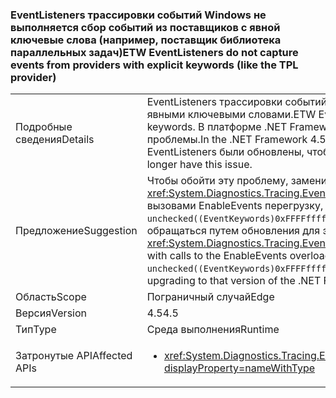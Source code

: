 ### <a name="etw-eventlisteners-do-not-capture-events-from-providers-with-explicit-keywords-like-the-tpl-provider"></a><span data-ttu-id="8d684-101">EventListeners трассировки событий Windows не выполняется сбор событий из поставщиков с явной ключевые слова (например, поставщик библиотека параллельных задач)</span><span class="sxs-lookup"><span data-stu-id="8d684-101">ETW EventListeners do not capture events from providers with explicit keywords (like the TPL provider)</span></span>

|   |   |
|---|---|
|<span data-ttu-id="8d684-102">Подробные сведения</span><span class="sxs-lookup"><span data-stu-id="8d684-102">Details</span></span>|<span data-ttu-id="8d684-103">EventListeners трассировки событий Windows с пустой маской ключевого слова неправильно записывают события от поставщиков с явными ключевыми словами.</span><span class="sxs-lookup"><span data-stu-id="8d684-103">ETW EventListeners with a blank keyword mask do not properly capture events from providers with explicit keywords.</span></span> <span data-ttu-id="8d684-104">В платформе .NET Framework 4.5 поставщик TPL начал предоставлять явные ключевые слова и привел к возникновению этой проблемы.</span><span class="sxs-lookup"><span data-stu-id="8d684-104">In the .NET Framework 4.5, the TPL provider began providing explicit keywords and triggered this issue.</span></span> <span data-ttu-id="8d684-105">В .NET Framework 4.6 EventListeners были обновлены, чтобы больше не вызывать эту проблему.</span><span class="sxs-lookup"><span data-stu-id="8d684-105">In the .NET Framework 4.6, EventListeners have been updated to no longer have this issue.</span></span>|
|<span data-ttu-id="8d684-106">Предложение</span><span class="sxs-lookup"><span data-stu-id="8d684-106">Suggestion</span></span>|<span data-ttu-id="8d684-107">Чтобы обойти эту проблему, замените вызовы <xref:System.Diagnostics.Tracing.EventListener.EnableEvents(System.Diagnostics.Tracing.EventSource,System.Diagnostics.Tracing.EventLevel)> с вызовами EnableEvents перегрузку, которая явно задает &quot;всех ключевых слов&quot; маски для использования: <code>EnableEvents(eventSource, level, unchecked((EventKeywords)0xFFFFffffFFFFffff))</code>. Кроме того эта проблема была устранена в платформе .NET Framework 4.6 и можно обращаться путем обновления для этой версии платформы .NET Framework.</span><span class="sxs-lookup"><span data-stu-id="8d684-107">To work around this problem, replace calls to <xref:System.Diagnostics.Tracing.EventListener.EnableEvents(System.Diagnostics.Tracing.EventSource,System.Diagnostics.Tracing.EventLevel)> with calls to the EnableEvents overload that explicitly specifies the &quot;any keywords&quot; mask to use: <code>EnableEvents(eventSource, level, unchecked((EventKeywords)0xFFFFffffFFFFffff))</code>.Alternatively, this issue has been fixed in the .NET Framework 4.6 and may be addressed by upgrading to that version of the .NET Framework.</span></span>|
|<span data-ttu-id="8d684-108">Область</span><span class="sxs-lookup"><span data-stu-id="8d684-108">Scope</span></span>|<span data-ttu-id="8d684-109">Пограничный случай</span><span class="sxs-lookup"><span data-stu-id="8d684-109">Edge</span></span>|
|<span data-ttu-id="8d684-110">Версия</span><span class="sxs-lookup"><span data-stu-id="8d684-110">Version</span></span>|<span data-ttu-id="8d684-111">4.5</span><span class="sxs-lookup"><span data-stu-id="8d684-111">4.5</span></span>|
|<span data-ttu-id="8d684-112">Тип</span><span class="sxs-lookup"><span data-stu-id="8d684-112">Type</span></span>|<span data-ttu-id="8d684-113">Среда выполнения</span><span class="sxs-lookup"><span data-stu-id="8d684-113">Runtime</span></span>|
|<span data-ttu-id="8d684-114">Затронутые API</span><span class="sxs-lookup"><span data-stu-id="8d684-114">Affected APIs</span></span>|<ul><li><xref:System.Diagnostics.Tracing.EventListener.EnableEvents(System.Diagnostics.Tracing.EventSource,System.Diagnostics.Tracing.EventLevel)?displayProperty=nameWithType></li></ul>|

